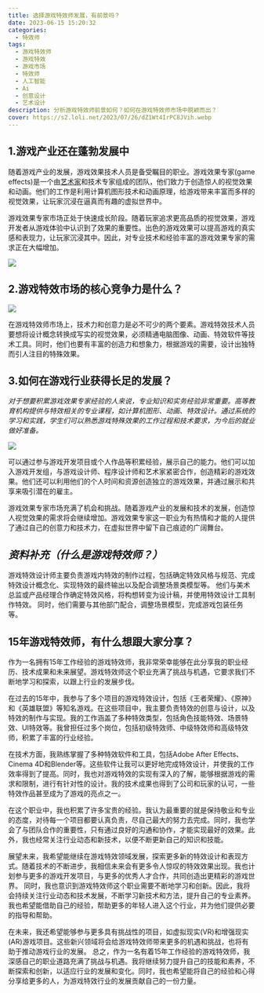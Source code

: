```yaml
---
title: 选择游戏特效师发展，有前景吗？
date: 2023-06-15 15:20:32
categories:
  - 特效师
tags:
  - 游戏特效师
  - 游戏特效
  - 游戏市场
  - 特效师
  - 人工智能
  - Ai
  - 创意设计
  - 艺术设计
description: 分析游戏特效师前景如何？如何在游戏特效师市场中脱颖而出？
cover: https://s2.loli.net/2023/07/26/dZ1Wt4IrPC8JVih.webp
---
```



## 1.游戏产业还在蓬勃发展中

随着游戏产业的发展，游戏效果技术人员是备受瞩目的职业。游戏效果专家(game effects)是一个由[艺术家](https://zh.wikipedia.org/zh-cn/%E8%89%BA%E6%9C%AF%E5%AE%B6)和技术专家组成的团队，他们致力于创造惊人的视觉效果和动画。他们的工作是利用计算机图形技术和动画原理，给游戏带来丰富而多样的视觉效果，让玩家沉浸在逼真而有趣的虚拟世界中。

游戏效果专家市场正处于快速成长阶段。随着玩家追求更高品质的视觉效果，游戏开发者从游戏体验中认识到了效果的重要性。出色的游戏效果可以提高游戏的真实感和表现力，让玩家沉浸其中。因此，对专业技术和经验丰富的游戏效果专家的需求正在大幅增加。

![](https://s2.loli.net/2023/07/26/dZ1Wt4IrPC8JVih.webp)

## 2.游戏特效市场的核心竞争力是什么？

![](https://s2.loli.net/2023/07/26/TBesSYZDQlfMchX.png)

在游戏特效师市场上，技术力和创意力是必不可少的两个要素。游戏特效技术人员要想将设计概念转换成写实的视觉效果，必须精通电脑图像、动画、特效软件等技术工具。同时，他们也要有丰富的创造力和想象力，根据游戏的需要，设计出独特而引人注目的特殊效果。

## 3.如何在游戏行业获得长足的发展？

*对于想要积累游戏效果专家经验的人来说，专业知识和实务经验非常重要。高等教育机构提供与特效相关的专业课程，如计算机图形、动画、特效设计。通过系统的学习和实践，学生们可以熟悉游戏特殊效果的工作过程和技术要求，为今后的就业做好准备。*

![](https://s2.loli.net/2023/07/26/CdUjRl3DWfoz6r9.png)

可以通过参与游戏开发项目或个人作品等积累经验，展示自己的能力。他们可以加入游戏开发组，与游戏设计师、程序设计师和艺术家紧密合作，创造精彩的游戏效果。他们还可以利用他们的个人时间和资源创造独立的游戏效果，并通过展示和共享来吸引潜在的雇主。

游戏效果专家市场充满了机会和挑战。随着游戏产业的发展和技术的发展，创造惊人视觉效果的需求将会继续增加。游戏效果专家这一职业为有热情和才能的人提供了通过自己的创意力和技术力，在虚拟世界中留下自己痕迹的广阔舞台。

## *资料补充（什么是游戏特效师？）*

游戏特效设计师主要负责游戏内特效的制作过程，包括确定特效风格与规范、完成特效设计概念化、实现特效的最终输出以及配合调整场景类模型等。 他们与美术总监或产品经理合作确定特效风格，将构想转变为设计稿，并使用特效设计工具制作特效。 同时，他们需要与其他部门配合，调整场景模型，完成游戏包装任务等。

## 15年游戏特效师，有什么想跟大家分享？

作为一名拥有15年工作经验的游戏特效师，我非常荣幸能够在此分享我的职业经历、技术成果和未来展望。游戏特效师这个职业充满了挑战与机遇，它要求我们不断地学习和探索，以跟上行业的发展步伐。

在过去的15年中，我参与了多个项目的游戏特效设计，包括《王者荣耀》、《原神》和《英雄联盟》等知名游戏。在这些项目中，我主要负责特效的创意与设计，以及特效的制作与实现。我的工作涵盖了多种特效类型，包括角色技能特效、场景特效、UI特效等。我曾担任过多个岗位，包括初级特效师、中级特效师和高级特效师，积累了丰富的行业经验。

在技术方面，我熟练掌握了多种特效软件和工具，包括Adobe After Effects、Cinema 4D和Blender等。这些软件让我可以更好地完成特效设计，并使我的工作效率得到了提高。同时，我也对游戏特效的实现有深入的了解，能够根据游戏的需求和限制，进行有针对性的设计。我的技术成果也得到了公司和玩家的认可，一些特效作品甚至成为了游戏的亮点之一。

在这个职业中，我也积累了许多宝贵的经验。我认为最重要的就是保持敬业和专业的态度，对待每一个项目都要认真负责，尽自己最大的努力去完成。同时，我也学会了与团队合作的重要性，只有通过良好的沟通和协作，才能实现最好的效果。此外，我也经常关注行业动态和新技术，以便不断更新自己的知识和技能。

展望未来，我希望能继续在游戏特效领域发展，探索更多新的特效设计和表现方式。随着技术的不断进步，我相信未来会有更多令人惊叹的特效效果出现。我也计划参与更多的游戏开发项目，与更多的优秀人才合作，共同创造出更精彩的游戏世界。
同时，我也意识到游戏特效师这个职业需要不断地学习和创新。因此，我将会持续关注行业动态和技术发展，不断学习新技术和方法，提升自己的专业素养。我也希望能借助自己的经验，帮助更多的年轻人进入这个行业，并为他们提供必要的指导和帮助。

在未来，我还希望能够参与更多具有挑战性的项目，如虚拟现实(VR)和增强现实(AR)游戏项目。这些新兴领域将会给游戏特效师带来更多的机遇和挑战，也将有助于推动游戏行业的发展。
总之，作为一名有着15年工作经验的游戏特效师，我深感自己的职业道路充满了挑战与机遇。我将继续努力提升自己的技能和素养，不断探索和创新，以适应行业的发展和变化。同时，我也希望能将自己的经验和心得分享给更多的人，为游戏特效行业的发展贡献自己的一份力量。

